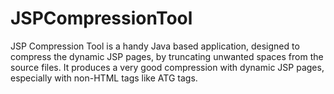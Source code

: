 # JSPCompressionTool
JSP Compression Tool is a handy Java based application, designed to compress the dynamic JSP pages, by truncating unwanted spaces from the source files. It produces a very good compression with dynamic JSP pages, especially with non-HTML tags like ATG tags.
